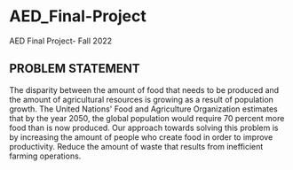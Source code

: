 # AED_Final-Project
AED Final Project- Fall 2022
## PROBLEM STATEMENT
The disparity between the amount of food that needs to be produced and the amount of agricultural resources is growing as a result of population growth. The United Nations' Food and Agriculture Organization estimates that by the year 2050, the global population would require 70 percent more food than is now produced. Our approach towards solving this problem is by increasing the amount of people who create food in order to improve productivity. Reduce the amount of waste that results from inefficient farming operations.
